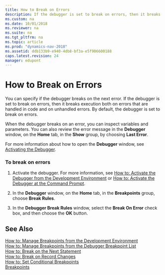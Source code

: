 ```yaml
---
title: How to Break on Errors
description: If the debugger is set to break on errors, then it breaks execution both on errors that are handled in code and on unhandled errors. 
ms.custom: na
ms.date: 10/01/2018
ms.reviewer: na
ms.suite: na
ms.tgt_pltfrm: na
ms.topic: article
ms.prod: "dynamics-nav-2018"
ms.assetid: ddb133b9-e940-4db8-bf3a-e5f906600188
caps.latest.revision: 24
manager: edupont
---
```

# How to Break on Errors 
You can specify if the debugger breaks on the next error. If the debugger is set to break on errors, then it breaks execution both on errors that are handled in code and on unhandled errors. By default, the debugger is set to break on errors.  
  
 When the debugger breaks on an error, you can inspect variables and parameters. You can also review the error message in the **Debugger** window, on the **Home** tab, in the **Show** group, by choosing **Last Error**.  
  
 For more information about how to open the **Debugger** window, see [Activating the Debugger](Activating-the-Debugger.md).  
  
### To break on errors  
  
1.  Activate the debugger. For more information, see [How to: Activate the Debugger from the Development Environment](How-to--Activate-the-Debugger-from-the-Development-Environment.md) or [How to: Activate the Debugger at the Command Prompt](How-to--Activate-the-Debugger-at-the-Command-Prompt.md).  
  
2.  In the **Debugger** window, on the **Home** tab, in the **Breakpoints** group, choose **Break Rules**.  
  
3.  In the **Debugger Break Rules** window, select the **Break On Error** check box, and then choose the **OK** button.  
  
## See Also  
 [How to: Manage Breakpoints from the Development Environment](How-to--Manage-Breakpoints-from-the-Development-Environment.md)   
 [How to: Manage Breakpoints from the Debugger Breakpoint List](How-to--Manage-Breakpoints-from-the-Debugger-Breakpoint-List.md)   
 [How to: Break on the Next Statement](How-to--Break-on-the-Next-Statement.md)   
 [How to: Break on Record Changes](How-to--Break-on-Record-Changes.md)   
 [How to: Set Conditional Breakpoints](How-to--Set-Conditional-Breakpoints.md)   
 [Breakpoints](Breakpoints.md)